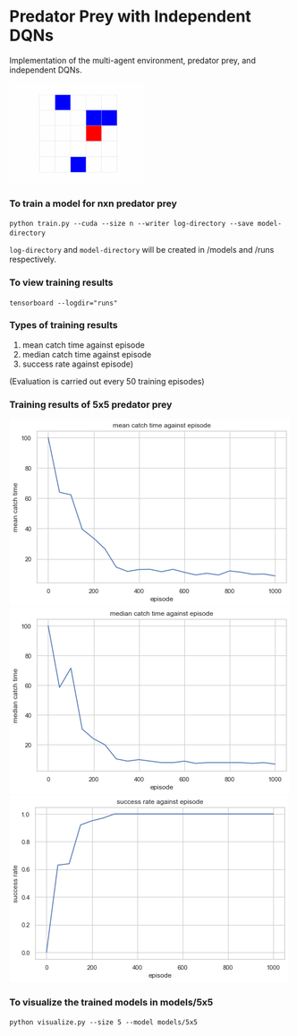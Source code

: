 # Predator Prey with Independent DQNs
Implementation of the multi-agent environment, predator prey, and independent DQNs.

<a href="#" align="center"><img src="./images/5x5-visualization.gif" width="240"/></a>

### To train a model for nxn predator prey

`python train.py --cuda --size n --writer log-directory --save model-directory`

`log-directory` and `model-directory` will be created in /models and /runs respectively.

### To view training results 

`tensorboard --logdir="runs"`

### Types of training results

1. mean catch time against episode
1. median catch time against episode
1. success rate against episode)

(Evaluation is carried out every 50 training episodes)

### Training results of 5x5 predator prey

![image info](./images/5x5-mean.png)
![image info](./images/5x5-median.png)
![image info](./images/5x5-success-rate.png)

### To visualize the trained models in models/5x5

`python visualize.py --size 5 --model models/5x5`
